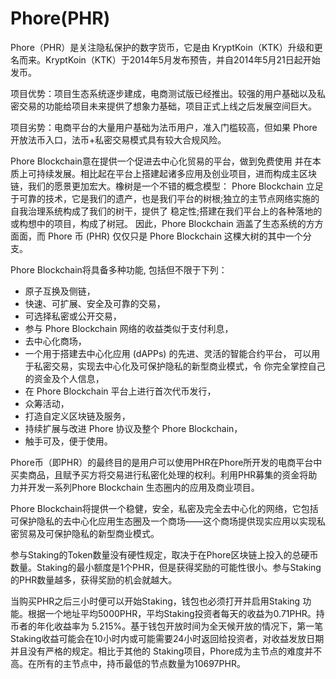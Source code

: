 # 

# Phore(PHR)

Phore（PHR）是关注隐私保护的数字货币，它是由 KryptKoin（KTK）升级和更名而来。KryptKoin（KTK）于2014年5月发布预告，并自2014年5月21日起开始发币。

项目优势：项目生态系统逐步建成，电商测试版已经推出。较强的用户基础以及私密交易的功能给项目未来提供了想象力基础，项目正式上线之后发展空间巨大。

项目劣势：电商平台的大量用户基础为法币用户，准入门槛较高，但如果 Phore 开放法币入口，法币+私密交易模式具有较大合规风险。

Phore Blockchain意在提供一个促进去中心化贸易的平台，做到免费使用 并在本质上可持续发展。相比起在平台上搭建起诸多应用及创业项目，进而构成主区块链，我们的愿景更加宏大。橡树是一个不错的概念模型： Phore Blockchain 立足于可靠的技术，它是我们的遗产，也是我们平台的树根;独立的主节点网络实施的自我治理系统构成了我们的树干，提供了 稳定性;搭建在我们平台上的各种落地的或构想中的项目，构成了树冠。 因此，Phore Blockchain 涵盖了生态系统的方方面面，而 Phore 币 (PHR) 仅仅只是 Phore Blockchain 这棵大树的其中一个分支。

Phore Blockchain将具备多种功能, 包括但不限于下列：

- 原子互换及侧链，
- 快速、可扩展、安全及可靠的交易，
- 可选择私密或公开交易，
- 参与 Phore Blockchain 网络的收益类似于支付利息，
- 去中心化商场，
- 一个用于搭建去中心化应用 (dAPPs) 的先进、灵活的智能合约平台， 可以用于私密交易，实现去中心化及可保护隐私的新型商业模式，令 你完全掌控自己的资金及个人信息，
- 在 Phore Blockchain 平台上进行首次代币发行，
- 众筹活动，
- 打造自定义区块链及服务，
- 持续扩展与改进 Phore 协议及整个 Phore Blockchain，
- 触手可及，便于使用。

Phore币（即PHR）的最终目的是用户可以使用PHR在Phore所开发的电商平台中买卖商品，且赋予买方将交易进行私密化处理的权利。利用PHR募集的资金将助力并开发一系列Phore Blockchain 生态圈内的应用及商业项目。

Phore Blockchain将提供一个稳健，安全，私密及完全去中心化的网络，它包括可保护隐私的去中心化应用生态圈及一个商场——这个商场提供现实应用以实现私密贸易及可保护隐私的新型商业模式。

参与Staking的Token数量没有硬性规定，取决于在Phore区块链上投入的总硬币数量。Staking的最小额度是1个PHR，但是获得奖励的可能性很小。参与Staking的PHR数量越多，获得奖励的机会就越大。

当购买PHR之后三小时便可以开始Staking，钱包也必须打开并启用Staking 功能。根据一个地址平均5000PHR，平均Staking投资者每天的收益为0.71PHR。持币者的年化收益率为 5.215%。基于钱包开放时间为全天候开放的情况下，第一笔Staking收益可能会在10小时内或可能需要24小时返回给投资者，对收益发放日期并且没有严格的规定。相比于其他的 Staking项目，Phore成为主节点的难度并不高。在所有的主节点中，持币最低的节点数量为10697PHR。

